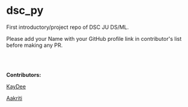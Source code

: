 # dsc_py
First introductory/project repo of DSC JU DS/ML.

Please add your Name with your GitHub profile link in contributor's list before making any PR.

<br/>
<br/>

**Contributors:**

[KayDee](https://github.com/kaydee0502)
 
[Aakriti](https://github.com/codeblooded002)
